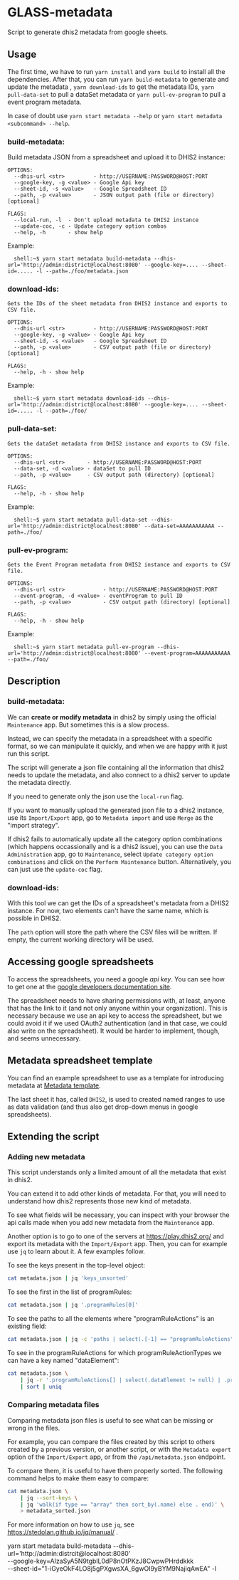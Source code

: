 # GLASS-metadata

Script to generate dhis2 metadata from google sheets.

## Usage

The first time, we have to run `yarn install` and `yarn build` to install all the dependencies.
After that, you can run `yarn build-metadata` to generate and update the metadata
, `yarn download-ids` to get the metadata IDs, `yarn pull-data-set` to pull a dataSet metadata or `yarn pull-ev-program` to pull a event program metadata.

In case of doubt use `yarn start metadata --help` or `yarn start metadata <subcommand> --help`.

### build-metadata:

Build metadata JSON from a spreadsheet and upload it to DHIS2 instance:

```console
OPTIONS:
  --dhis-url <str>         - http://USERNAME:PASSWORD@HOST:PORT
  --google-key, -g <value> - Google Api key
  --sheet-id, -s <value>   - Google Spreadsheet ID
  --path, -p <value>       - JSON output path (file or directory) [optional]

FLAGS:
  --local-run, -l  - Don't upload metadata to DHIS2 instance
  --update-coc, -c - Update category option combos
  --help, -h       - show help
```
Example:
```console
  shell:~$ yarn start metadata build-metadata --dhis-url='http://admin:district@localhost:8080' --google-key=.... --sheet-id=..... -l --path=./foo/metadata.json
```

### download-ids:

```console
Gets the IDs of the sheet metadata from DHIS2 instance and exports to CSV file.

OPTIONS:
  --dhis-url <str>         - http://USERNAME:PASSWORD@HOST:PORT
  --google-key, -g <value> - Google Api key
  --sheet-id, -s <value>   - Google Spreadsheet ID
  --path, -p <value>       - CSV output path (file or directory) [optional]

FLAGS:
  --help, -h - show help
```
Example:
```console
  shell:~$ yarn start metadata download-ids --dhis-url='http://admin:district@localhost:8080' --google-key=.... --sheet-id=..... -l --path=./foo/
```

### pull-data-set:

```console
Gets the dataSet metadata from DHIS2 instance and exports to CSV file.

OPTIONS:
  --dhis-url <str>       - http://USERNAME:PASSWORD@HOST:PORT
  --data-set, -d <value> - dataSet to pull ID
  --path, -p <value>     - CSV output path (directory) [optional]

FLAGS:
  --help, -h - show help
```
Example:
```console
  shell:~$ yarn start metadata pull-data-set --dhis-url='http://admin:district@localhost:8080' --data-set=AAAAAAAAAAA --path=./foo/
```

### pull-ev-program:

```console
Gets the Event Program metadata from DHIS2 instance and exports to CSV file.

OPTIONS:
  --dhis-url <str>            - http://USERNAME:PASSWORD@HOST:PORT
  --event-program, -d <value> - eventProgram to pull ID
  --path, -p <value>          - CSV output path (directory) [optional]

FLAGS:
  --help, -h - show help
```
Example:
```console
  shell:~$ yarn start metadata pull-ev-program --dhis-url='http://admin:district@localhost:8080' --event-program=AAAAAAAAAAA --path=./foo/
```

## Description

### build-metadata:

We can **create or modify metadata** in dhis2 by simply using the
official `Maintenance` app. But sometimes this is a slow process.

Instead, we can specify the metadata in a spreadsheet with a specific
format, so we can manipulate it quickly, and when we are happy with it
just run this script.

The script will generate a json file containing all the
information that dhis2 needs to update the metadata, and also
connect to a dhis2 server to update the metadata directly.

If you need to generate only the json use the `local-run` flag.

If you want to manually upload the generated json file to a dhis2 instance,
use its `Import/Export` app, go to `Metadata import` and use `Merge` as
the "import strategy".

If dhis2 fails to automatically update all the category option
combinations (which happens occassionally and is a dhis2 issue), you
can use the `Data Administration` app, go to `Maintenance`, select
`Update category option combinations` and click on the
`Perform Maintenance` button. Alternatively, you can just use the `update-coc` flag.

### download-ids:

With this tool we can get the IDs of a spreadsheet's metadata from a DHIS2 instance.
For now, two elements can't have the same name, which is possible in DHIS2.

The `path` option will store the path where the CSV files will
be written. If empty, the current working directory will be used.

## Accessing google spreadsheets

To access the spreadsheets, you need a google _api key_. You can see
how to get one at the [google developers documentation
site](https://console.developers.google.com/apis/credentials).

The spreadsheet needs to have sharing permissions with, at least,
anyone that has the link to it (and not only anyone within your
organization). This is necessary because we use an api key to access
the spreadsheet, but we could avoid it if we used OAuth2
authentication (and in that case, we could also write on the
spreadsheet). It would be harder to implement, though, and seems
unnecessary.

## Metadata spreadsheet template

You can find an example spreadsheet to use as a template for
introducing metadata at [Metadata
template](https://docs.google.com/spreadsheets/d/1Ij0X85_Q0wQQoxelB0VAWl5D0PjtGY_CbjYxQYGN4GE/).

The last sheet it has, called `DHIS2`, is used to created named ranges to use
as data validation (and thus also get drop-down menus in google spreadsheets).

## Extending the script

### Adding new metadata

This script understands only a limited amount of all the metadata that
exist in dhis2.

You can extend it to add other kinds of metadata. For that, you will
need to understand how dhis2 represents those new kind of metadata.

To see what fields will be necessary, you can inspect with your
browser the api calls made when you add new metadata from the
`Maintenance` app.

Another option is to go to one of the servers at
https://play.dhis2.org/ and export its metadata with the
`Import/Export` app. Then, you can for example use `jq` to learn about
it. A few examples follow.

To see the keys present in the top-level object:

```sh
cat metadata.json | jq 'keys_unsorted'
```

To see the first in the list of programRules:

```sh
cat metadata.json | jq '.programRules[0]'
```

To see the paths to all the elements where "programRuleActions" is an
existing field:

```sh
cat metadata.json | jq -c 'paths | select(.[-1] == "programRuleActions")'
```

To see in the programRuleActions for which programRuleActionTypes we can have
a key named "dataElement":

```sh
cat metadata.json \
    | jq -r '.programRuleActions[] | select(.dataElement != null) | .programRuleActionType' \
    | sort | uniq
```

### Comparing metadata files

Comparing metadata json files is useful to see what can be missing or
wrong in the files.

For example, you can compare the files created by this script to
others created by a previous version, or another script, or with the
`Metadata export` option of the `Import/Export` app, or from
the `/api/metadata.json` endpoint.

To compare them, it is useful to have them properly sorted. The
following command helps to make them easy to compare:

```sh
cat metadata.json \
    | jq --sort-keys \
    | jq 'walk(if type == "array" then sort_by(.name) else . end)' \
    > metadata_sorted.json
```

For more information on how to use `jq`, see
https://stedolan.github.io/jq/manual/ .

yarn start metadata build-metadata --dhis-url='http://admin:distrcit@localhost:8080' \
--google-key=AIzaSyA5N9tgblL0dP8nOtPKzJ8CwpwPHrddkkk \
--sheet-id="1-iGyeOkF4LO8j5gPXgwsXA_6gwOI9yBYM9NajiqAwEA" -l
